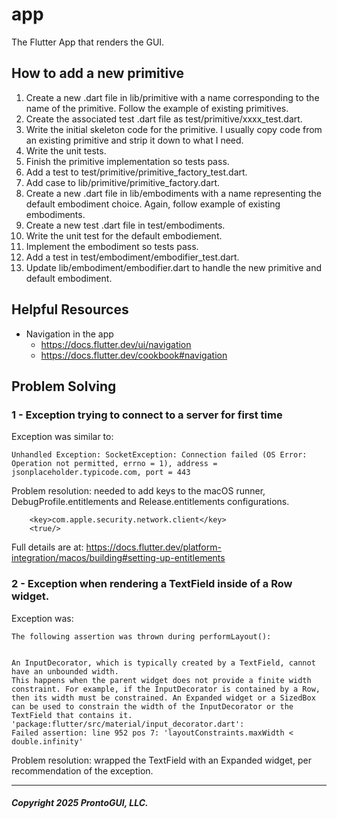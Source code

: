 # app
The Flutter App that renders the GUI.

## How to add a new primitive
1. Create a new .dart file in lib/primitive with a name corresponding to the name of the primitive.  Follow the example of existing primitives.
1. Create the associated test .dart file as test/primitive/xxxx_test.dart.
1. Write the initial skeleton code for the primitive.  I usually copy code from an existing primitive and strip it down to what I need.
1. Write the unit tests.
1. Finish the primitive implementation so tests pass.
1. Add a test to test/primitive/primitive_factory_test.dart.
1. Add case to lib/primitive/primitive_factory.dart.
1. Create a new .dart file in lib/embodiments with a name representing the default embodiment choice.  Again, follow example of existing embodiments.
1. Create a new test .dart file in test/embodiments.
1. Write the unit test for the default embodiement.
1. Implement the embodiment so tests pass.
1. Add a test in test/embodiment/embodifier_test.dart.
1. Update lib/embodiment/embodifier.dart to handle the new primitive and default embodiment.

## Helpful Resources

* Navigation in the app
	* https://docs.flutter.dev/ui/navigation
	* https://docs.flutter.dev/cookbook#navigation

## Problem Solving

### 1 - Exception trying to connect to a server for first time

Exception was similar to:
```
Unhandled Exception: SocketException: Connection failed (OS Error: Operation not permitted, errno = 1), address = jsonplaceholder.typicode.com, port = 443
```

Problem resolution:  needed to add keys to the macOS runner, DebugProfile.entitlements and Release.entitlements configurations.  

```
	<key>com.apple.security.network.client</key>
	<true/>
```

Full details are at:  https://docs.flutter.dev/platform-integration/macos/building#setting-up-entitlements

### 2 - Exception when rendering a TextField inside of a Row widget.

Exception was:

```
The following assertion was thrown during performLayout():


An InputDecorator, which is typically created by a TextField, cannot have an unbounded width.
This happens when the parent widget does not provide a finite width constraint. For example, if the InputDecorator is contained by a Row, then its width must be constrained. An Expanded widget or a SizedBox can be used to constrain the width of the InputDecorator or the TextField that contains it.
'package:flutter/src/material/input_decorator.dart':
Failed assertion: line 952 pos 7: 'layoutConstraints.maxWidth < double.infinity'
```

Problem resolution:  wrapped the TextField with an Expanded widget, per recommendation of the exception.

---
##### *Copyright 2025 ProntoGUI, LLC.*